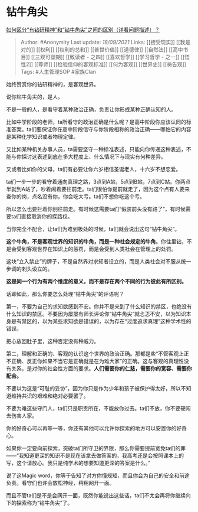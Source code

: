 # 钻牛角尖
[如何区分“有钻研精神”和“钻牛角尖”之间的区别（详看问题描述）？](https://www.zhihu.com/question/484682302/answer/2125009258)

> Author: #Anonymity 
Last update: *18/09/2021* 
Links: [[接受现实]] [[我是对的]] [[权利]] [[权利的总和]] [[普世价值]] [[道德律]] [[自然法]] [[高中书目]] [[三观可塑期]] [[致读者 - 之四]] [[喜欢哲学]] [[学习哲学 - 之一]] [[悟性2]] [[尊师]] [[检验信仰的客观标准]] [[何为客观]] [[世界史]] [[祷告观]]
Tags: #人生管理SOP #家族Clan  


始终赞赏你的钻研精神的，是客观世界。

说你钻牛角尖的，是人。

不是一般的人，是看守着某种政治正确，负责让你形成某种正确认知的人。

比如中学阶段的老师，ta所看守的政治正确是什么呢？是高中阶段你应该认同的标准答案。ta们要保证你在高中阶段信守与你阶段相称的政治正确——哪怕它的内容是某种化学知识或者物理定律。

又比如某种机关办事人员，ta需要坚守一种标准表述，只能向你传递这种表述，不能与你探讨这表述到底在多大程度上、什么情况下与现实有何种差异。

又或者比如你的父母，ta们有必要让你六岁相信圣诞老人，十六岁不想恋爱。

ta们一步一步的看守着通向真理之路，3点到A站，5点到B站，7点到C站。你两点半就到A站了，吵着闹着要往前走。ta们很怕你提前就走了，因为这个点有人要来查你的岗，点名没有你，你会吃大亏。ta们不想你吃这个亏。

所以怎么也要拦着你别往前走。有时候这需要ta们“假装前头没有路了”，有时候需要ta们直接取消你的探路权。

当你完全不配合，让ta们为难到极处的时候，ta们就会说出这句“钻牛角尖”。

**这个牛角，不是客观世界的知识的牛角，而是一种社会规定的牛角**。你往里钻，不是会受到客观世界在知识上的惩罚，而是会受到人类社会在管理上的处罚。

这块“立入禁止”的牌子，不是自然界对求知者设立的，而是人类社会对不服从统一步调的刺头设立的。

**这是同一个行为有两个维度的意义，而不是存在两个不同的行为彼此有所区别。**

话即如此，那么你要怎么处理“钻牛角尖”的评语呢？

第一，不要为自己的求知欲感到不安。你并不是来到了什么知识的禁区，也绝没有什么知识的禁区。不要因为屡屡有师长评论你“钻牛角尖”就忐忑不安，以为知识本身是有禁区的，以为某些求知欲是错误的，以为存在“过度追求真理”这种学术性的错误。

把心放回肚子里，这种否定没有种威力。

第二，理解和正确的、客观的认识这个世界的政治正确。那都是些“不管客观上正不正确、反正你如果不当它是正确就是在为难大家”的正确。这与客观的真理性没有关系，是对你的社会性方面的要求。**人们需要你的仁慈，需要你的宽容、需要你配合。**

不要以为这是“可耻的妥协”，因为你只是作为少年和孩子被保护得太好，所以不知道维持共识的艰难和绝对必要罢了。

不要为难这些守门人，ta们只是职责所在，不能放你过去。ta们不放，你不要硬闯去伤害人家。

你的好奇心可以再等一等，你还有其他可以允许你探索的地方可以安置你的好奇心。

如果你一定要向前探索，突破ta们所守卫的界限，那么你需要提前宽免ta们的罪——“我知道更深的知识不是现在该拿去做答案的，我高考还是会按照课本上的写，这个请放心。我只是纯学术的想要知道更深的答案是什么。”

说了这Magic word，你等于告知了对方你懂规矩，而且你会为自己的安全和前途负责。看守们也许会放松神经，稍稍网开一面。

而且不管ta们是不是会网开一面，既然你能说出这些话，ta们不太会再将你继续向下的探索称为“钻牛角尖”了。